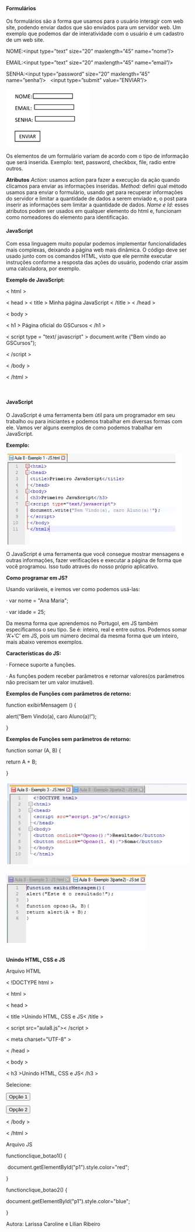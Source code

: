 ####                                                                                                         **Formulários**

Os formulários são a forma que usamos para o usuário interagir com web site, podendo
enviar dados que são enviados para um servidor web. Um exemplo que podemos dar
de interatividade com o usuário é um cadastro de um web site.

NOME:&lt;input type=”text” size=”20” maxlength=”45” name=”nome”/&gt;

 EMAIL:&lt;input type=”text” size=”20” maxlength=”45” name=”email”/&gt;

SENHA:&lt;input type=”password” size=”20” maxlength=”45” name=”senha”/&gt;
         &lt;input type=”submit” value=”ENVIAR”/&gt;

![lari20](https://github.com/Pedrogvd/Projeto_StartLatam/blob/main/Imagens_HTMLCSS/lari20.PNG)

Os elementos de um formulário variam de acordo com o tipo de informação que será
inserida. Exemplo: text, password, checkbox, file, radio entre outros.

**Atributos**
*Action:* usamos action para fazer a execução da ação quando clicamos para enviar as
informações inseridas.
*Method:* defini qual método usamos para enviar o formulário, usando get para
recuperar informações do servidor e limitar a quantidade de dados a serem enviado e,
o post para inserir as informações sem limitar a quantidade de dados.
*Name e Id:* esses atributos podem ser usados em qualquer elemento do html e,
funcionam como nomeadores do elemento para identificação.

####                                                   **JavaScript**

Com essa linguagem muito popular podemos implementar funcionalidades mais complexas, deixando a página web mais dinâmica. O código deve ser usado junto com os comandos HTML, visto que ele permite executar instruções conforme a resposta das ações do usuário, podendo criar assim uma calculadora, por exemplo.

**Exemplo de JavaScript:**

< html >

< head > < title > Minha página JavaScript < /title > < /head >

< body >

< h1 > Página oficial do GSCursos < /h1 >

< script type = "text/ javascript" > document.write ("Bem vindo ao GSCursos");

< /script >

< /body >

< /html >

​                                               

####                                                                  **JavaScript**

O JavaScript é uma ferramenta bem útil para um programador em seu trabalho ou para iniciantes e podemos trabalhar em diversas formas com ele. Vamos ver alguns exemplos de como podemos trabalhar em JavaScript. 

**Exemplo:**

![lilian20](https://github.com/Pedrogvd/Projeto_StartLatam/blob/main/Imagens_HTMLCSS/lilian20.PNG)



O JavaScript é uma ferramenta que você consegue mostrar mensagens e outras informações, fazer verificações e executar a página de forma que você programou. Isso tudo através do nosso próprio aplicativo.

**Como programar em JS?**

Usando variáveis, e iremos ver como podemos usá-las:

·     var nome = "Ana Maria";

·     var idade = 25;

   

Da mesma forma que aprendemos no Portugol, em JS também especificamos o seu tipo. Se é: inteiro, real e entre outros. Podemos somar ‘A’+‘C’ em JS, pois um número decimal da mesma forma que um inteiro, mais abaixo veremos exemplos.

 

**Características do JS:**

·     Fornece suporte a funções.

·     As funções podem receber parâmetros e retornar valores(os parâmetros não precisam ter um valor imutável).

 

**Exemplos de Funções com parâmetros de retorno:**

 

function exibirMensagem () {

alert(“Bem Vindo(a), caro Aluno(a)!”);

}

 

**Exemplos de Funções sem parâmetros de retorno:**

function somar (A, B) {

return A + B;

}



![lilian21](https://github.com/Pedrogvd/Projeto_StartLatam/blob/main/Imagens_HTMLCSS/lilian21.PNG)





![lilian22](https://github.com/Pedrogvd/Projeto_StartLatam/blob/main/Imagens_HTMLCSS/lilian22.PNG)





**Unindo HTML, CSS e JS**

Arquivo HTML
                                        

< !DOCTYPE html >

< html >

< head >

< title >Unindo HTML, CSS e JS< /title >

<script type="text/javascript" src="js/nomeArquivoJavaScript.js"></script>

< script src="aula8.js">< /script >

< meta charset="UTF-8" >

< /head >

< body >

< h3 >Unindo HTML, CSS e JS< /h3 >

<p id="p1">Selecione:</p>

<button onclick="clique_botao1();">Opção 1</button>

<button onclick="clique_botao2();">Opção 2</button>

< /body >

< /html >

 

  Arquivo JS

 

functionclique_botao1() {

​        document.getElementById("p1").style.color="red";

}

functionclique_botao2() {

document.getElementById("p1").style.color="blue";

}



Autora: Larissa Caroline e Lilian Ribeiro



